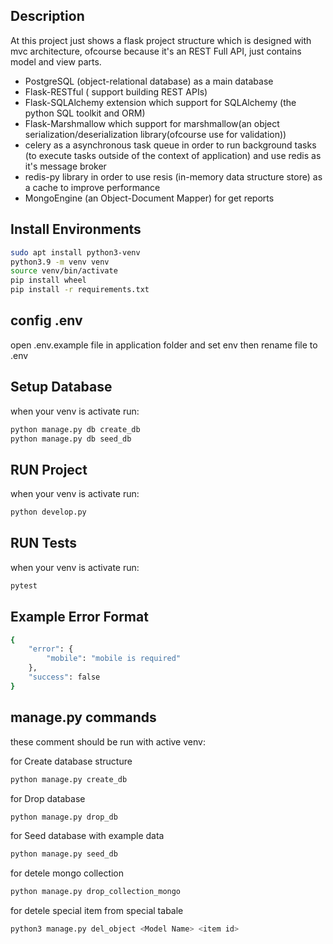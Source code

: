 ## Description
At this project just shows a flask project structure which is designed with mvc architecture,
ofcourse because it's an REST Full API, just contains model and view parts.

- PostgreSQL (object-relational database) as a main database
- Flask-RESTful ( support building REST APIs)
- Flask-SQLAlchemy extension which  support for SQLAlchemy (the python SQL toolkit and ORM)
- Flask-Marshmallow  which support for marshmallow(an object serialization/deserialization library(ofcourse use for validation))
- celery as a asynchronous task queue in order to run background tasks (to execute tasks outside of the context of application) and use redis as it's message broker 
- redis-py library in order to use resis (in-memory data structure store) as a cache  to improve performance
- MongoEngine (an Object-Document Mapper) for get reports

## Install Environments
```bash
sudo apt install python3-venv
python3.9 -m venv venv
source venv/bin/activate
pip install wheel
pip install -r requirements.txt
```

## config .env
open .env.example file in application folder and set env then rename file to .env


## Setup Database
when your venv is activate run:
```bash
python manage.py db create_db
python manage.py db seed_db
```

## RUN Project
when your venv is activate run:
```bash
python develop.py
```

## RUN Tests
when your venv is activate run:
```bash
pytest
```

## Example Error Format
```bash
{
    "error": {
        "mobile": "mobile is required"
    },
    "success": false
}
```


## manage.py commands
these comment should be run with active venv:

for Create database structure
```bash
python manage.py create_db
```

for Drop database
```bash
python manage.py drop_db
```

for Seed database with example data
```bash
python manage.py seed_db
```

for detele mongo collection
```bash
python manage.py drop_collection_mongo
```

for detele special item from special tabale
```bash
python3 manage.py del_object <Model Name> <item id>
```

